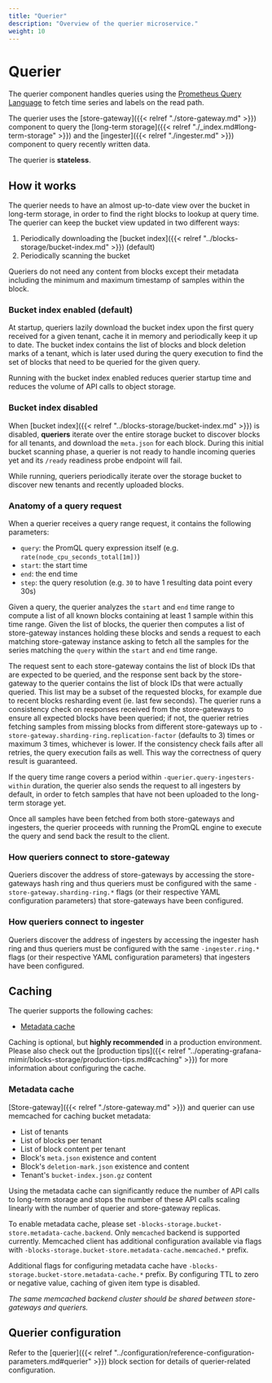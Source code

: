 ```yaml
---
title: "Querier"
description: "Overview of the querier microservice."
weight: 10
---
```


# Querier

The querier component handles queries using the [Prometheus Query Language](https://prometheus.io/docs/prometheus/latest/querying/basics/) to fetch time series and labels on the read path.

The querier uses the [store-gateway]({{< relref "./store-gateway.md" >}}) component to query the [long-term storage]({{< relref "./_index.md#long-term-storage" >}}) and the [ingester]({{< relref "./ingester.md" >}}) component to query recently written data.

The querier is **stateless**.

## How it works

The querier needs to have an almost up-to-date view over the bucket in long-term storage, in order to find the right blocks to lookup at query time. The querier can keep the bucket view updated in two different ways:

1. Periodically downloading the [bucket index]({{< relref "../blocks-storage/bucket-index.md" >}}) (default)
2. Periodically scanning the bucket

Queriers do not need any content from blocks except their metadata including the minimum and maximum timestamp of samples within the block.

### Bucket index enabled (default)

At startup, queriers lazily download the bucket index upon the first query received for a given tenant, cache it in memory and periodically keep it up to date. The bucket index contains the list of blocks and block deletion marks of a tenant, which is later used during the query execution to find the set of blocks that need to be queried for the given query.

Running with the bucket index enabled reduces querier startup time and reduces the volume of API calls to object storage.

### Bucket index disabled

When [bucket index]({{< relref "../blocks-storage/bucket-index.md" >}}) is disabled, **queriers** iterate over the entire storage bucket to discover blocks for all tenants, and download the `meta.json` for each block. During this initial bucket scanning phase, a querier is not ready to handle incoming queries yet and its `/ready` readiness probe endpoint will fail.

While running, queriers periodically iterate over the storage bucket to discover new tenants and recently uploaded blocks.

### Anatomy of a query request

When a querier receives a query range request, it contains the following parameters:

- `query`: the PromQL query expression itself (e.g. `rate(node_cpu_seconds_total[1m])`)
- `start`: the start time
- `end`: the end time
- `step`: the query resolution (e.g. `30` to have 1 resulting data point every 30s)

Given a query, the querier analyzes the `start` and `end` time range to compute a list of all known blocks containing at least 1 sample within this time range. Given the list of blocks, the querier then computes a list of store-gateway instances holding these blocks and sends a request to each matching store-gateway instance asking to fetch all the samples for the series matching the `query` within the `start` and `end` time range.

The request sent to each store-gateway contains the list of block IDs that are expected to be queried, and the response sent back by the store-gateway to the querier contains the list of block IDs that were actually queried. This list may be a subset of the requested blocks, for example due to recent blocks resharding event (ie. last few seconds).
The querier runs a consistency check on responses received from the store-gateways to ensure all expected blocks have been queried; if not, the querier retries fetching samples from missing blocks from different store-gateways up to `-store-gateway.sharding-ring.replication-factor` (defaults to 3) times or maximum 3 times, whichever is lower. If the consistency check fails after all retries, the query execution fails as well. This way the correctness of query result is guaranteed.

If the query time range covers a period within `-querier.query-ingesters-within` duration, the querier also sends the request to all ingesters by default, in order to fetch samples that have not been uploaded to the long-term storage yet.

Once all samples have been fetched from both store-gateways and ingesters, the querier proceeds with running the PromQL engine to execute the query and send back the result to the client.

### How queriers connect to store-gateway

Queriers discover the address of store-gateways by accessing the store-gateways hash ring and thus queriers must be configured with the same `-store-gateway.sharding-ring.*` flags (or their respective YAML configuration parameters) that store-gateways have been configured.

### How queriers connect to ingester

Queriers discover the address of ingesters by accessing the ingester hash ring and thus queriers must be configured with the same `-ingester.ring.*` flags (or their respective YAML configuration parameters) that ingesters have been configured.

## Caching

The querier supports the following caches:

- [Metadata cache](#metadata-cache)

Caching is optional, but **highly recommended** in a production environment. Please also check out the [production tips]({{< relref "../operating-grafana-mimir/blocks-storage/production-tips.md#caching" >}}) for more information about configuring the cache.

### Metadata cache

[Store-gateway]({{< relref "./store-gateway.md" >}}) and querier can use memcached for caching bucket metadata:

- List of tenants
- List of blocks per tenant
- List of block content per tenant
- Block's `meta.json` existence and content
- Block's `deletion-mark.json` existence and content
- Tenant's `bucket-index.json.gz` content

Using the metadata cache can significantly reduce the number of API calls to long-term storage and stops the number of these API calls scaling linearly with the number of querier and store-gateway replicas.

To enable metadata cache, please set `-blocks-storage.bucket-store.metadata-cache.backend`. Only `memcached` backend is supported currently. Memcached client has additional configuration available via flags with `-blocks-storage.bucket-store.metadata-cache.memcached.*` prefix.

Additional flags for configuring metadata cache have `-blocks-storage.bucket-store.metadata-cache.*` prefix. By configuring TTL to zero or negative value, caching of given item type is disabled.

_The same memcached backend cluster should be shared between store-gateways and queriers._

## Querier configuration

Refer to the [querier]({{< relref "../configuration/reference-configuration-parameters.md#querier" >}}) block section for details of querier-related configuration.
